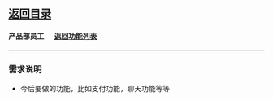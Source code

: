 ## [返回目录](../../readme.md)  
#### 产品部员工 &nbsp;&nbsp;&nbsp;&nbsp; [返回功能列表](../5_Function.md)
---
### 需求说明
- 今后要做的功能，比如支付功能，聊天功能等等